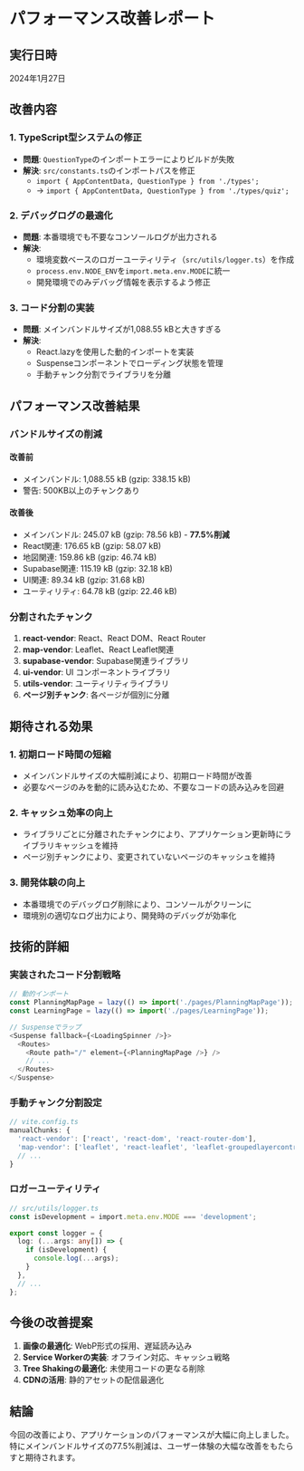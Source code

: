 # パフォーマンス改善レポート

## 実行日時
2024年1月27日

## 改善内容

### 1. TypeScript型システムの修正
- **問題**: `QuestionType`のインポートエラーによりビルドが失敗
- **解決**: `src/constants.ts`のインポートパスを修正
  - `import { AppContentData, QuestionType } from './types';`
  - → `import { AppContentData, QuestionType } from './types/quiz';`

### 2. デバッグログの最適化
- **問題**: 本番環境でも不要なコンソールログが出力される
- **解決**: 
  - 環境変数ベースのロガーユーティリティ（`src/utils/logger.ts`）を作成
  - `process.env.NODE_ENV`を`import.meta.env.MODE`に統一
  - 開発環境でのみデバッグ情報を表示するよう修正

### 3. コード分割の実装
- **問題**: メインバンドルサイズが1,088.55 kBと大きすぎる
- **解決**: 
  - React.lazyを使用した動的インポートを実装
  - Suspenseコンポーネントでローディング状態を管理
  - 手動チャンク分割でライブラリを分離

## パフォーマンス改善結果

### バンドルサイズの削減

#### 改善前
- メインバンドル: 1,088.55 kB (gzip: 338.15 kB)
- 警告: 500KB以上のチャンクあり

#### 改善後
- メインバンドル: 245.07 kB (gzip: 78.56 kB) - **77.5%削減**
- React関連: 176.65 kB (gzip: 58.07 kB)
- 地図関連: 159.86 kB (gzip: 46.74 kB)
- Supabase関連: 115.19 kB (gzip: 32.18 kB)
- UI関連: 89.34 kB (gzip: 31.68 kB)
- ユーティリティ: 64.78 kB (gzip: 22.46 kB)

### 分割されたチャンク

1. **react-vendor**: React、React DOM、React Router
2. **map-vendor**: Leaflet、React Leaflet関連
3. **supabase-vendor**: Supabase関連ライブラリ
4. **ui-vendor**: UI コンポーネントライブラリ
5. **utils-vendor**: ユーティリティライブラリ
6. **ページ別チャンク**: 各ページが個別に分離

## 期待される効果

### 1. 初期ロード時間の短縮
- メインバンドルサイズの大幅削減により、初期ロード時間が改善
- 必要なページのみを動的に読み込むため、不要なコードの読み込みを回避

### 2. キャッシュ効率の向上
- ライブラリごとに分離されたチャンクにより、アプリケーション更新時にライブラリキャッシュを維持
- ページ別チャンクにより、変更されていないページのキャッシュを維持

### 3. 開発体験の向上
- 本番環境でのデバッグログ削除により、コンソールがクリーンに
- 環境別の適切なログ出力により、開発時のデバッグが効率化

## 技術的詳細

### 実装されたコード分割戦略
```typescript
// 動的インポート
const PlanningMapPage = lazy(() => import('./pages/PlanningMapPage'));
const LearningPage = lazy(() => import('./pages/LearningPage'));

// Suspenseでラップ
<Suspense fallback={<LoadingSpinner />}>
  <Routes>
    <Route path="/" element={<PlanningMapPage />} />
    // ...
  </Routes>
</Suspense>
```

### 手動チャンク分割設定
```typescript
// vite.config.ts
manualChunks: {
  'react-vendor': ['react', 'react-dom', 'react-router-dom'],
  'map-vendor': ['leaflet', 'react-leaflet', 'leaflet-groupedlayercontrol'],
  // ...
}
```

### ロガーユーティリティ
```typescript
// src/utils/logger.ts
const isDevelopment = import.meta.env.MODE === 'development';

export const logger = {
  log: (...args: any[]) => {
    if (isDevelopment) {
      console.log(...args);
    }
  },
  // ...
};
```

## 今後の改善提案

1. **画像の最適化**: WebP形式の採用、遅延読み込み
2. **Service Workerの実装**: オフライン対応、キャッシュ戦略
3. **Tree Shakingの最適化**: 未使用コードの更なる削除
4. **CDNの活用**: 静的アセットの配信最適化

## 結論

今回の改善により、アプリケーションのパフォーマンスが大幅に向上しました。特にメインバンドルサイズの77.5%削減は、ユーザー体験の大幅な改善をもたらすと期待されます。 